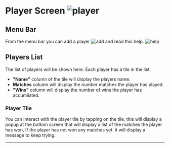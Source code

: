 # Player Screen ![player](resource:assets/images/people_black_24.png)

## Menu Bar

From the menu bar you can add a player ![add](resource:assets/images/person_add_black_24.png) and read this help. ![help](resource:assets/images/help_black_24.png)

## Players List

The list of players will be shown here. Each player has a tile in the list.

- **"Name"** column of the tile will display the players name.
- **Matches** column will display the number matches the player has played.
- **"Wins"** column will display the number of wins the player has accumilated.

### Player Tile

You can interact with the player tile by tapping on the tile, this will display a popup at the bottom screen that will display a list of the matches the player has won, If the player has not won any matches yet. it will display a message to keep trying.

---
